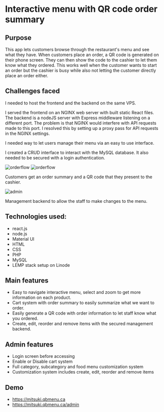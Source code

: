 # Interactive menu with QR code order summary

## Purpose
This app lets customers browse through the restaurant's menu and see what they have. When customers place an order, a QR code is generated on their phone screen. They can then show the code to the cashier to let them know what they ordered. This works well when the customer wants to start an order but the cashier is busy while also not letting the customer directly place an order either.

## Challenges faced
I needed to host the frontend and the backend on the same VPS.

I served the frontend on an NGINX web server with built static React files. The backend is a nodeJS server with Express middleware listening on a different port. The problem is that NGINX would interfere with API requests made to this port. I resolved this by setting up a proxy pass for API requests in the NGINX settings.

I needed way to let users manage their menu via an easy to use interface.

I created a CRUD interface to interact with the MySQL database. It also needed to be secured with a login authentication.

![orderflow](https://msmtech.ca/wp-content/uploads/2022/04/5.jpg)
![orderflow](https://msmtech.ca/wp-content/uploads/2022/04/6-1.jpg)


Customers get an order summary and a QR code that they present to the cashier.

![admin](https://msmtech.ca/wp-content/uploads/2022/04/11.jpg)

Management backend to allow the staff to make changes to the menu.

## Technologies used:
- react.js
- node.js
- Material UI
- HTML
- CSS
- PHP
- MySQL
- LEMP stack setup on Linode

## Main features
- Easy to navigate interactive menu, select and zoom to get more information on each product.
- Cart system with order summary to easily summarize what we want to order.
- Easily generate a QR code with order information to let staff know what you ordered.
- Create, edit, reorder and remove items with the secured management backend.

## Admin features
- Login screen before accessing
- Enable or Disable cart system
- Full category, subcategory and food menu customization system
- Customization system includes create, edit, reorder and remove items

## Demo
- https://mitsuki.qbmenu.ca
- https://mitsuki.qbmenu.ca/admin
